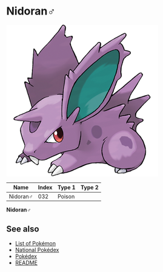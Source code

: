 # Nidoran♂


![Nidoran♂](images/032.png)

| **Name** | **Index** | **Type 1** | **Type 2** |
|----|----|----|----|
| Nidoran♂ | 032 | Poison  |  |

**Nidoran♂** 

## See also

- [List of Pokémon](../pokemon.md)
- [National Pokédex](../national_pokedex.md)
- [Pokédex](../pokedex.md)
- [README](../README.md)

